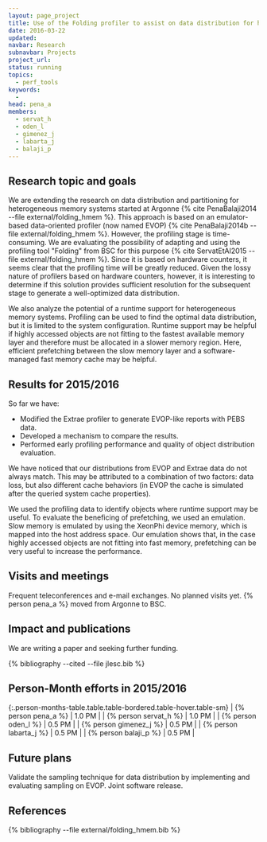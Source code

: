 ```yaml
---
layout: page_project
title: Use of the Folding profiler to assist on data distribution for heterogeneous memory systems
date: 2016-03-22
updated:
navbar: Research
subnavbar: Projects
project_url:
status: running
topics:
  - perf_tools
keywords:
  -
head: pena_a
members:
  - servat_h
  - oden_l
  - gimenez_j
  - labarta_j
  - balaji_p
---
```


## Research topic and goals
We are extending the research on data distribution and partitioning for heterogeneous memory systems started at Argonne {% cite PenaBalaji2014 --file external/folding_hmem %}. This approach is based on an emulator-based data-oriented profiler (now named EVOP) {% cite PenaBalaji2014b --file external/folding_hmem %}. However, the profiling stage is time-consuming. We are evaluating the possibility of adapting and using the profiling tool "Folding" from BSC for this purpose {% cite ServatEtAl2015 --file external/folding_hmem %}. Since it is based on hardware counters, it seems clear that the profiling time will be greatly reduced. Given the lossy nature of profilers based on hardware counters, however, it is interesting to determine if this solution provides sufficient resolution for the subsequent stage to generate a well-optimized data distribution.

We also analyze the potential of a runtime support for heterogeneous memory systems. Profiling can be used to find the optimal data distribution, but it is limited to the system configuration.  Runtime support may be helpful if highly accessed objects are not fitting to the fastest available memory layer and therefore must be allocated in a slower memory region.  Here, efficient prefetching between the slow memory layer and a software-managed fast memory cache may be helpful.


## Results for 2015/2016
So far we have:

* Modified the Extrae profiler to generate EVOP-like reports with PEBS data.
* Developed a mechanism to compare the results.
* Performed early profiling performance and quality of object distribution evaluation.

We have noticed that our distributions from EVOP and Extrae data do not always match. This may be attributed to a combination of two factors: data loss, but also different cache behaviors (in EVOP the cache is simulated after the queried system cache properties).

We used the profiling data to identify objects where runtime support may be useful. To evaluate the beneficing of prefetching, we used an emulation. Slow memory is emulated by using the XeonPhi device memory, which is mapped into the host address space.
Our emulation shows that, in the case highly accessed objects are not fitting into fast memory, prefetching can be very useful to increase the performance.


## Visits and meetings
Frequent teleconferences and e-mail exchanges. No planned visits yet. {% person pena_a %} moved from Argonne to BSC.

## Impact and publications
We are writing a paper and seeking further funding.

{% bibliography --cited --file jlesc.bib %}


## Person-Month efforts in 2015/2016

{:.person-months-table.table.table-bordered.table-hover.table-sm}
| {% person pena_a %} | 1.0 PM |
| {% person servat_h %} | 1.0 PM |
| {% person oden_l %} | 0.5 PM |
| {% person gimenez_j %} | 0.5 PM |
| {% person labarta_j %} | 0.5 PM |
| {% person balaji_p %} | 0.5 PM |

## Future plans
Validate the sampling technique for data distribution by implementing and evaluating sampling on EVOP.
Joint software release.

## References

{% bibliography --file external/folding_hmem.bib %}
